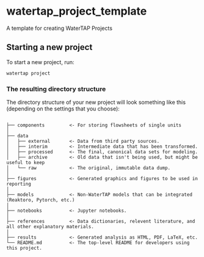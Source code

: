 # watertap_project_template
A template for creating WaterTAP Projects

## Starting a new project

To start a new project, run:

```bash
watertap project
```

### The resulting directory structure

The directory structure of your new project will look something like this (depending on the settings that you choose):

```

├── components         <- For storing flowsheets of single units
│
├── data
│   ├── external       <- Data from third party sources.
│   ├── interim        <- Intermediate data that has been transformed.
│   ├── processed      <- The final, canonical data sets for modeling.
│   ├── archive        <- Old data that isn't being used, but might be useful to keep
│   └── raw            <- The original, immutable data dump.
│
├── figures            <- Generated graphics and figures to be used in reporting
│
├── models             <- Non-WaterTAP models that can be integrated (Reaktoro, Pytorch, etc.)
│
├── notebooks          <- Jupyter notebooks. 
│
├── references         <- Data dictionaries, relevent literature, and all other explanatory materials.
│
├── results            <- Generated analysis as HTML, PDF, LaTeX, etc.
└── README.md          <- The top-level README for developers using this project.
```
